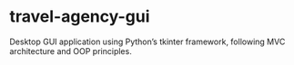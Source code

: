 # travel-agency-gui
Desktop GUI application using Python’s tkinter framework, following MVC architecture and OOP principles.
